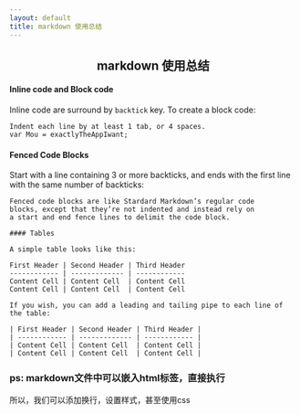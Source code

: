 ```yaml
---
layout: default
title: markdown 使用总结
---
```


<link href="http://github.com/yrgoldteeth/darkdowncss/raw/master/darkdown.css"rel="stylesheet"></link>

## <center>markdown 使用总结<center/>

#### Inline code and Block code

Inline code are surround by `backtick` key. To create a block code:

	Indent each line by at least 1 tab, or 4 spaces.
    var Mou = exactlyTheAppIwant; 
#### Fenced Code Blocks

Start with a line containing 3 or more backticks, and ends with the first line with the same number of backticks:

```
Fenced code blocks are like Stardard Markdown’s regular code
blocks, except that they’re not indented and instead rely on
a start and end fence lines to delimit the code block.

#### Tables

A simple table looks like this:

First Header | Second Header | Third Header
------------ | ------------- | ------------
Content Cell | Content Cell  | Content Cell
Content Cell | Content Cell  | Content Cell

If you wish, you can add a leading and tailing pipe to each line of the table:

| First Header | Second Header | Third Header |
| ------------ | ------------- | ------------ |
| Content Cell | Content Cell  | Content Cell |
| Content Cell | Content Cell  | Content Cell |

```
### ps: markdown文件中可以嵌入html标签，直接执行<br/>
所以，我们可以添加换行，设置样式，甚至使用css
```